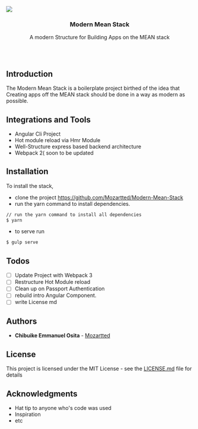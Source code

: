 <img src="https://user-images.githubusercontent.com/11639772/28239962-adfca8f4-696f-11e7-9665-999f32488f1e.jpg">
<h3 align="center">Modern Mean Stack</h3>
<p align="center">A modern Structure for Building Apps on the MEAN stack</p>

<br/><br/>

## Introduction
The Modern Mean Stack is a boilerplate project birthed of the idea that Creating apps off the MEAN stack should be done in a way as modern as possible.

## Integrations and Tools
- Angular Cli Project
- Hot module reload via Hmr Module
- Well-Structure express based backend architecture
- Webpack 2( soon to be updated

## Installation
To install the stack,
- clone the project https://github.com/Mozartted/Modern-Mean-Stack 
- run the yarn command to install dependencies.
```bash
// run the yarn command to install all dependencies
$ yarn
```
- to serve run 
```bash
$ gulp serve
```

## Todos

- [ ] Update Project with Webpack 3
- [ ] Restructure Hot Module reload
- [ ] Clean up on Passport Authentication
- [ ] rebuild intro Angular Component.
- [ ] write License md

## Authors

* **Chibuike Emmanuel Osita** - [Mozartted](https://github.com/Mozartted)

<!-- See also the list of [contributors](https://github.com/your/project/contributors) who participated in this project. -->

## License

This project is licensed under the MIT License - see the [LICENSE.md](LICENSE.md) file for details

## Acknowledgments

* Hat tip to anyone who's code was used
* Inspiration
* etc

